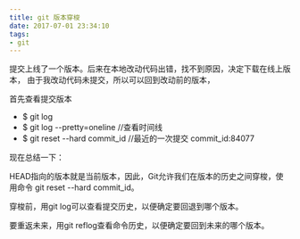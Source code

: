 ```yaml
---
title: git 版本穿梭
date: 2017-07-01 23:34:10
tags:
- git
---
```


提交上线了一个版本。后来在本地改动代码出错，找不到原因，决定下载在线上版本，
由于我改动代码未提交，所以可以回到改动前的版本，

首先查看提交版本

+ $ git log
+ $ git log --pretty=oneline //查看时间线
+ $ git reset --hard commit_id //最近的一次提交 commit_id:84077


现在总结一下：

HEAD指向的版本就是当前版本，因此，Git允许我们在版本的历史之间穿梭，使用命令
git reset --hard commit_id。

穿梭前，用git log可以查看提交历史，以便确定要回退到哪个版本。

要重返未来，用git reflog查看命令历史，以便确定要回到未来的哪个版本。
